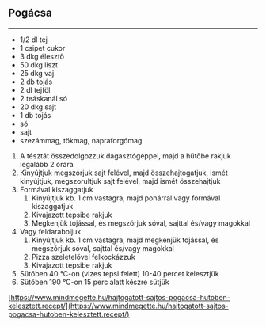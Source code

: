 ## Pogácsa

------------------------------------------------------------------------------------------------------------------------

-   1/2 dl tej
-   1 csipet cukor
-   3 dkg élesztő
-   50 dkg liszt
-   25 dkg vaj
-   2 db tojás
-   2 dl tejföl
-   2 teáskanál só
-   20 dkg sajt
-   1 db tojás
-   só
-   sajt
-   szezámmag, tökmag, napraforgómag

1.  A tésztát összedolgozzuk dagasztógéppel, majd a hűtőbe rakjuk legalább 2 órára
1.  Kinyújtjuk megszórjuk  sajt felével, majd összehajtogatjuk, ismét kinyújtjuk, megszorultjuk sajt felével, majd ismét összehajtjuk
1.  Formával kiszaggatjuk
    1.  Kinyújtjuk kb. 1 cm vastagra, majd pohárral vagy formával kiszaggatjuk
    1.  Kivajazott tepsibe rakjuk
    1.  Megkenjük tojással, és megszórjuk sóval, sajttal és/vagy magokkal
1.  Vagy feldaraboljuk
    1.  Kinyújtjuk kb. 1 cm vastagra, majd megkenjük tojással, és megszórjuk sóval, sajttal és/vagy magokkal
    1.  Pizza szeletelővel felkockázzuk
    1.  Kivajazott tepsibe rakjuk
1.  Sütőben 40 °C-on (vizes tepsi felett) 10-40 percet kelesztjük
1.  Sütőben 190 °C-on 15 perc alatt készre sütjük

[https://www.mindmegette.hu/hajtogatott-sajtos-pogacsa-hutoben-kelesztett.recept/](https://www.mindmegette.hu/hajtogatott-sajtos-pogacsa-hutoben-kelesztett.recept/)
